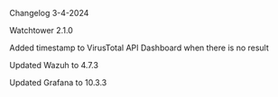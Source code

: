 Changelog 3-4-2024

Watchtower 2.1.0

Added timestamp to VirusTotal API Dashboard when there is no result

Updated Wazuh to 4.7.3

Updated Grafana to 10.3.3
